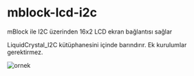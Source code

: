 # mblock-lcd-i2c
mBlock ile I2C üzerinden 16x2 LCD ekran bağlantısı sağlar

LiquidCrystal_I2C kütüphanesini içinde barındırır. Ek kurulumlar gerektirmez.

![ornek](https://user-images.githubusercontent.com/4182925/52890653-f2362180-3196-11e9-81b6-cdc41b3483b3.png)
